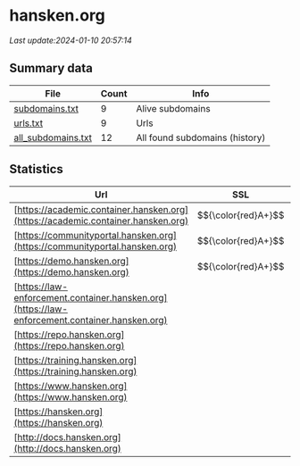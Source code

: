 # hansken.org
*Last update:2024-01-10 20:57:14*
## Summary data
| File       | Count | Info |
|------------|-------|------|
|[subdomains.txt](/data/hansken.org/subdomains.txt)|9|Alive subdomains|
|[urls.txt](/data/hansken.org/urls.txt)|9|Urls|
|[all_subdomains.txt](/data/hansken.org/all_subdomains.txt)|12|All found subdomains (history)|
## Statistics
| Url | SSL | Server | Cookie | HSTS | CSP | XFO | XXP | RP | Tech |
|------------|-------|------|------|------|------|------|------|------|------|
|[https://academic.container.hansken.org](https://academic.container.hansken.org)| $${\color{red}A+}$$ | | |:white_check_mark: | | | | |:white_check_mark: | |HSTS| |
|[https://communityportal.hansken.org](https://communityportal.hansken.org)| $${\color{red}A+}$$ |apache| |:white_check_mark: | |:warning: |:white_check_mark: | |:white_check_mark: | |:white_check_mark: | |Apache HTTP Server H...| |
|[https://demo.hansken.org](https://demo.hansken.org)| $${\color{red}A+}$$ | | |:white_check_mark: | | | | |:white_check_mark: | |HSTS| |
|[https://law-enforcement.container.hansken.org](https://law-enforcement.container.hansken.org)| | | |:white_check_mark: | | | | |:white_check_mark: | |HSTS| |
|[https://repo.hansken.org](https://repo.hansken.org)| | | |:white_check_mark: | | |:white_check_mark: | |:white_check_mark: | |:white_check_mark: | |HSTS| |
|[https://training.hansken.org](https://training.hansken.org)| | | |:white_check_mark: | | | | |:white_check_mark: | |HSTS| |
|[https://www.hansken.org](https://www.hansken.org)| |nginx| |:white_check_mark: | |:warning: |:white_check_mark: | |:white_check_mark: | |:white_check_mark: | |Apache HTTP Server| |
|[https://hansken.org](https://hansken.org)| |nginx| |:white_check_mark: | |:warning: |:white_check_mark: | |:white_check_mark: | |:white_check_mark: | |Apache HTTP Server| |
|[http://docs.hansken.org](http://docs.hansken.org)| | | | | | | |:white_check_mark: | || |